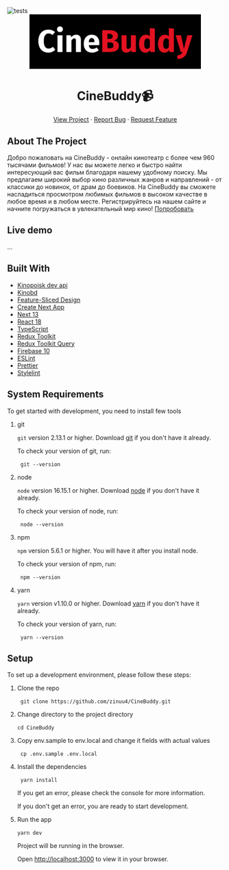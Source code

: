 <img src='https://github.com/zinuu4/CineBuddy/actions/workflows/main-tests.yml/badge.svg' alt='tests'>

<br />
<div align="center">
  <a href="google.com">    
    <img src="./public/project-logo.png" alt="Logo" width="400">
  </a>
  
  <h1 align="center">CineBuddy📹</h1>

  <p align="center">
    <a href="google.com">View Project</a>
    ·
    <a href="https://github.com/zinuu4/CineBuddy/issues">Report Bug</a>
    ·
    <a href="https://github.com/zinuu4/CineBuddy/issues">Request Feature</a>
  </p>
</div>

## About The Project

Добро пожаловать на CineBuddy - онлайн кинотеатр с более чем 960 тысячами фильмов!
У нас вы можете легко и быстро найти интересующий вас фильм благодаря нашему удобному поиску. Мы предлагаем широкий выбор кино различных жанров и направлений - от классики до новинок, от драм до боевиков. На CineBuddy вы сможете насладиться просмотром любимых фильмов в высоком качестве в любое время и в любом месте. Регистрируйтесь на нашем сайте и начните погружаться в увлекательный мир кино!
[Попробовать](google.com)

## Live demo

...

## Built With

- [Kinopoisk dev api](https://api.kinopoisk.dev/v1/documentation)
- [Kinobd](https://kinobd.ru/dashboard)
- [Feature-Sliced Design](https://feature-sliced.design/)
- [Create Next App](https://nextjs.org/docs/pages/api-reference/create-next-app)
- [Next 13](https://nextjs.org/blog/next-13)
- [React 18](https://reactjs.org/)
- [TypeScript](https://www.typescriptlang.org/)
- [Redux Toolkit](https://redux-toolkit.js.org/)
- [Redux Toolkit Query](https://redux-toolkit.js.org/rtk-query/overview)
- [Firebase 10](https://firebase.google.com/)
- [ESLint](https://eslint.org/)
- [Prettier](https://prettier.io/)
- [Stylelint](https://stylelint.io/)

## System Requirements

To get started with development, you need to install few tools

1. git

   `git` version 2.13.1 or higher. Download [git](https://git-scm.com/downloads) if you don't have it already.

   To check your version of git, run:

   ```shell
    git --version
   ```

2. node

   `node` version 16.15.1 or higher. Download [node](https://nodejs.org/en/download/) if you don't have it already.

   To check your version of node, run:

   ```shell
    node --version
   ```

3. npm

   `npm` version 5.6.1 or higher. You will have it after you install node.

   To check your version of npm, run:

   ```shell
    npm --version
   ```

4. yarn

   `yarn` version v1.10.0 or higher. Download [yarn](https://classic.yarnpkg.com/lang/en/docs/install/#mac-stable) if you don't have it already.

   To check your version of yarn, run:

   ```shell
    yarn --version
   ```

## Setup

To set up a development environment, please follow these steps:

1. Clone the repo

   ```shell
    git clone https://github.com/zinuu4/CineBuddy.git
   ```

2. Change directory to the project directory

   ```shell
   cd CineBuddy
   ```

3. Copy env.sample to env.local and change it fields with actual values

   ```shell
    cp .env.sample .env.local
   ```

4. Install the dependencies

   ```shell
    yarn install
   ```

   If you get an error, please check the console for more information.

   If you don't get an error, you are ready to start development.

5. Run the app

   ```shell
   yarn dev
   ```

   Project will be running in the browser.

   Open [http://localhost:3000](http://localhost:3000) to view it in your browser.
